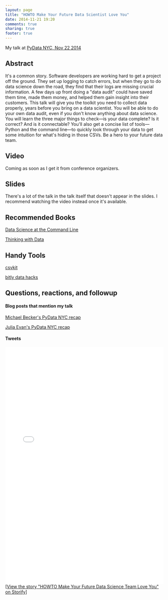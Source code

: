 ```yaml
---
layout: page
title: "HOWTO Make Your Future Data Scientist Love You"
date: 2014-11-21 19:20
comments: true
sharing: true
footer: true
---
```


My talk at [PyData NYC, Nov 22 2014](http://pydata.org/nyc2014/schedule/)

## Abstract

It's a common story. Software developers are working hard to get a project off the ground. They set up logging to catch errors, but when they go to do data science down the road, they find that their logs are missing crucial information. A few days up front doing a "data audit" could have saved them time, made them money, and helped them gain insight into their customers. This talk will give you the toolkit you need to collect data properly, years before you bring on a data scientist. You will be able to do your own data audit, even if you don't know anything about data science. You will learn the three major things to check—is your data complete? Is it correct? And is it connectable? You'll also get a concise list of tools—Python and the command line—to quickly look through your data to get some intuition for what's hiding in those CSVs. Be a hero to your future data team.

## Video

Coming as soon as I get it from conference organizers.

## Slides

<script async class="speakerdeck-embed" data-id="41ed4e70564201328e7a02d32ce16bb5" data-ratio="1.77777777777778" src="//speakerdeck.com/assets/embed.js"></script>

There's a lot of the talk in the talk itself that doesn't appear in the slides. I recommend watching the video instead once it's available. 

## Recommended Books

[Data Science at the Command Line](http://shop.oreilly.com/product/0636920032823.do)

[Thinking with Data](http://shop.oreilly.com/product/0636920029182.do)

## Handy Tools

[csvkit](http://csvkit.readthedocs.org)

[bitly data hacks](https://github.com/bitly/data_hacks)

## Questions, reactions, and followup

#### Blog posts that mention my talk

[Michael Becker's PyData NYC recap](https://mdbecker.github.io/blog/2014/11/24/pydata-nyc-the-really-short-version/)

[Julia Evan's PyData NYC recap](http://jvns.ca/blog/2014/11/27/pydata-nyc-i-gave-a-machine-learning-talk-yay/)

#### Tweets

<div class="storify"><iframe src="//storify.com/SashaLaundy/howto-make-your-future-data-science-team-love-you/embed?border=false" width="100%" height="750" frameborder="no" allowtransparency="true"></iframe><script src="//storify.com/SashaLaundy/howto-make-your-future-data-science-team-love-you.js?border=false"></script><noscript>[<a href="//storify.com/SashaLaundy/howto-make-your-future-data-science-team-love-you" target="_blank">View the story "HOWTO Make Your Future Data Science Team Love You" on Storify</a>]</noscript></div>
